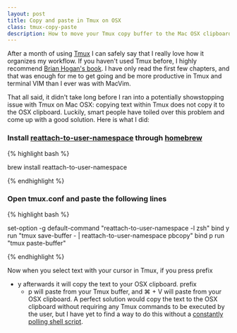 ```yaml
---
layout: post
title: Copy and paste in Tmux on OSX
class: tmux-copy-paste
description: How to move your Tmux copy buffer to the Mac OSX clipboard
---
```


After a month of using [Tmux](http://tmux.sourceforge.net/) I can safely say that
I really love how it organizes my workflow. If you haven't used Tmux before, I
highly recommend [Brian Hogan's book](http://pragprog.com/book/bhtmux/tmux). I
have only read the first few chapters, and that was enough for me to get going
and be more productive in Tmux and terminal VIM than I ever was with MacVim. 

That all said, it didn't take long before I ran into a potentially showstopping issue
with Tmux on Mac OSX: copying text within Tmux does not copy it to the OSX 
clipboard.  Luckily, smart people have toiled over this problem and come up with 
a good solution. Here is what I did:

### Install [reattach-to-user-namespace](https://github.com/ChrisJohnsen/tmux-MacOSX-pasteboard/) through [homebrew](http://mxcl.github.com/homebrew/)

{% highlight bash %}

brew install reattach-to-user-namespace

{% endhighlight %}

### Open tmux.conf and paste the following lines

{% highlight bash %}

set-option -g default-command "reattach-to-user-namespace -l zsh"
bind y run "tmux save-buffer - | reattach-to-user-namespace pbcopy"
bind p run "tmux paste-buffer"

{% endhighlight %}

Now when you select text with your cursor in Tmux, if you press prefix
+ y afterwards it will copy the text to your OSX clipboard. prefix
  + p will paste from your Tmux buffer, and &#8984; + V will paste from
your OSX clipboard. A perfect solution would copy the text to the OSX
clipboard without requiring any Tmux commands to be executed by the
user, but I have yet to find a way to do this without a [constantly
polling shell
script](http://robots.thoughtbot.com/post/19398560514/how-to-copy-and-paste-with-tmux-on-mac-os-x).
